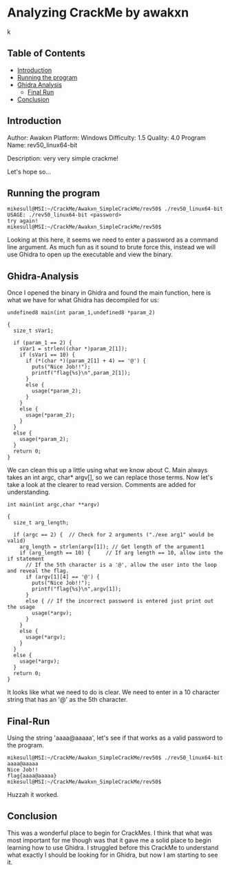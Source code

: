 # Analyzing CrackMe by awakxn
k
## Table of Contents
* [Introduction](#introduction)
* [Running the program](#Running-the-program)
* [Ghidra Analysis](#Ghidra-Analysis)
    - [Final Run](#Final-Run)
* [Conclusion](#Conclusion)
## Introduction

Author: Awakxn
Platform: Windows
Difficulty: 1.5
Quality: 4.0
Program Name: rev50_linux64-bit

Description: very very simple crackme!

Let's hope so...

## Running the program

```
mikesull@MSI:~/CrackMe/Awakxn_SimpleCrackMe/rev50$ ./rev50_linux64-bit
USAGE: ./rev50_linux64-bit <password>
try again!
mikesull@MSI:~/CrackMe/Awakxn_SimpleCrackMe/rev50$
```

Looking at this here, it seems we need to enter a password as a command line argument.
As much fun as it sound to brute force this, instead we will use Ghidra to open up the
executable and view the binary.

## Ghidra-Analysis

Once I opened the binary in Ghidra and found the main function, here is what we have for
what Ghidra has decompiled for us:

```
undefined8 main(int param_1,undefined8 *param_2)

{
  size_t sVar1;
  
  if (param_1 == 2) {
    sVar1 = strlen((char *)param_2[1]);
    if (sVar1 == 10) {
      if (*(char *)(param_2[1] + 4) == '@') {
        puts("Nice Job!!");
        printf("flag{%s}\n",param_2[1]);
      }
      else {
        usage(*param_2);
      }
    }
    else {
      usage(*param_2);
    }
  }
  else {
    usage(*param_2);
  }
  return 0;
}
```

We can clean this up a little using what we know about C. Main always takes an
int argc, char* argv[], so we can replace those terms. Now let's take a look
at the clearer to read version. Comments are added for understanding.

```
int main(int argc,char **argv)

{
  size_t arg_length;
  
  if (argc == 2) {  // Check for 2 arguments ("./exe arg1" would be valid)
    arg_length = strlen(argv[1]); // Get length of the argument1 
    if (arg_length == 10) {     // If arg length == 10, allow into the if statement
      // If the 5th character is a '@', allow the user into the loop and reveal the flag.
      if (argv[1][4] == '@') {
        puts("Nice Job!!");
        printf("flag{%s}\n",argv[1]);
      }
      else { // If the incorrect password is entered just print out the usage
        usage(*argv);
      }
    }
    else {
      usage(*argv);
    }
  }
  else {
    usage(*argv);
  }
  return 0;
}
```

It looks like what we need to do is clear. We need to enter in a 10 character
string that has an '@' as the 5th character.

## Final-Run

Using the string 'aaaa@aaaaa', let's see if that works as a valid password to
the program.

```
mikesull@MSI:~/CrackMe/Awakxn_SimpleCrackMe/rev50$ ./rev50_linux64-bit aaaa@aaaaa
Nice Job!!
flag{aaaa@aaaaa}
mikesull@MSI:~/CrackMe/Awakxn_SimpleCrackMe/rev50$
```
Huzzah it worked.

## Conclusion

This was a wonderful place to begin for CrackMes. I think that what was most
important for me though was that it gave me a solid place to begin learning
how to use Ghidra. I struggled before this CrackMe to understand what exactly
I should be looking for in Ghidra, but now I am starting to see it.